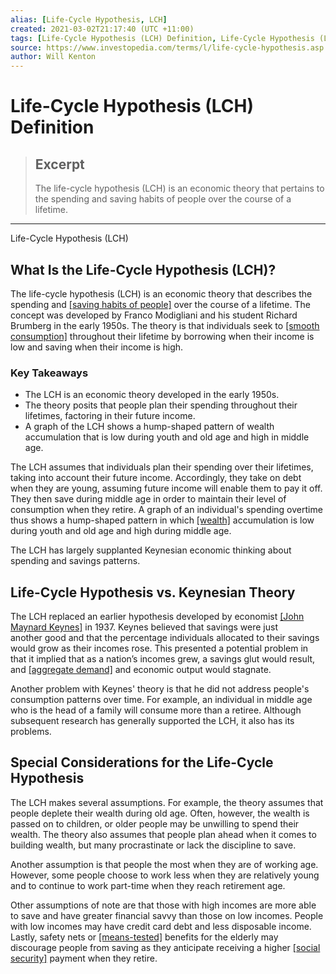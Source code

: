 ```yaml
---
alias: [Life-Cycle Hypothesis, LCH]
created: 2021-03-02T21:17:40 (UTC +11:00)
tags: [Life-Cycle Hypothesis (LCH) Definition, Life-Cycle Hypothesis (LCH)]
source: https://www.investopedia.com/terms/l/life-cycle-hypothesis.asp
author: Will Kenton
---
```


# Life-Cycle Hypothesis (LCH) Definition

> ## Excerpt
> The life-cycle hypothesis (LCH) is an economic theory that pertains to the spending and saving habits of people over the course of a lifetime.

---

Life-Cycle Hypothesis (LCH)
## What Is the Life-Cycle Hypothesis (LCH)?

The life-cycle hypothesis (LCH) is an economic theory that describes the spending and [[saving habits of people]](https://www.investopedia.com/how-to-save-money-4589942) over the course of a lifetime. The concept was developed by Franco Modigliani and his student Richard Brumberg in the early 1950s. The theory is that individuals seek to [[smooth consumption]](https://www.investopedia.com/terms/c/consumption-smoothing.asp) throughout their lifetime by borrowing when their income is low and saving when their income is high.

### Key Takeaways

-   The LCH is an economic theory developed in the early 1950s.
-   The theory posits that people plan their spending throughout their lifetimes, factoring in their future income.
-   A graph of the LCH shows a hump-shaped pattern of wealth accumulation that is low during youth and old age and high in middle age.

The LCH assumes that individuals plan their spending over their lifetimes, taking into account their future income. Accordingly, they take on debt when they are young, assuming future income will enable them to pay it off. They then save during middle age in order to maintain their level of consumption when they retire. A graph of an individual's spending overtime thus shows a hump-shaped pattern in which [[wealth]](https://www.investopedia.com/terms/w/wealth.asp) accumulation is low during youth and old age and high during middle age.

The LCH has largely supplanted Keynesian economic thinking about spending and savings patterns.

## Life-Cycle Hypothesis vs. Keynesian Theory

The LCH replaced an earlier hypothesis developed by economist [[John Maynard Keynes]](https://www.investopedia.com/terms/k/keynesianeconomics.asp) in 1937. Keynes believed that savings were just another good and that the percentage individuals allocated to their savings would grow as their incomes rose. This presented a potential problem in that it implied that as a nation’s incomes grew, a savings glut would result, and [[aggregate demand]](https://www.investopedia.com/terms/a/aggregatedemand.asp) and economic output would stagnate.

Another problem with Keynes' theory is that he did not address people's consumption patterns over time. For example, an individual in middle age who is the head of a family will consume more than a retiree. Although subsequent research has generally supported the LCH, it also has its problems.

## Special Considerations for the Life-Cycle Hypothesis

The LCH makes several assumptions. For example, the theory assumes that people deplete their wealth during old age. Often, however, the wealth is passed on to children, or older people may be unwilling to spend their wealth. The theory also assumes that people plan ahead when it comes to building wealth, but many procrastinate or lack the discipline to save.

Another assumption is that people the most when they are of working age. However, some people choose to work less when they are relatively young and to continue to work part-time when they reach retirement age.

Other assumptions of note are that those with high incomes are more able to save and have greater financial savvy than those on low incomes. People with low incomes may have credit card debt and less disposable income. Lastly, safety nets or [[means-tested]](https://www.investopedia.com/terms/m/means-test.asp) benefits for the elderly may discourage people from saving as they anticipate receiving a higher [[social security]](https://www.investopedia.com/terms/s/social-security-benefits.asp) payment when they retire.
